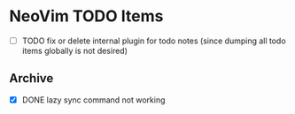 # NeoVim TODO Items

- [ ] TODO fix or delete internal plugin for todo notes (since dumping all todo items globally is not desired)

## Archive

- [x] DONE lazy sync command not working
